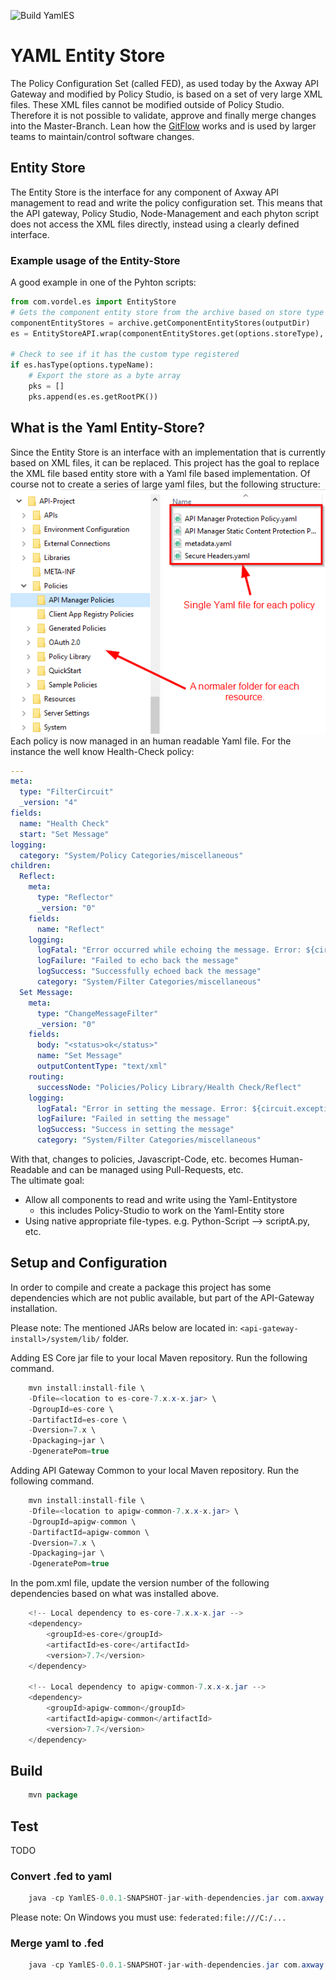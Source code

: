 ![Build YamlES](https://github.com/axwayhackathon/YamlES/workflows/Build%20YamlES/badge.svg)

# YAML Entity Store

The Policy Configuration Set (called FED), as used today by the Axway API Gateway and modified by Policy Studio, is based on a set of very large XML files.
These XML files cannot be modified outside of Policy Studio. Therefore it is not possible to validate, approve and finally merge changes into the Master-Branch. Lean how the [GitFlow](https://blog.axosoft.com/pull-requests-gitflow/) works and is used by larger teams to maintain/control software changes.  

## Entity Store
The Entity Store is the interface for any component of Axway API management to read and write the policy configuration set. This means that the API gateway, Policy Studio, Node-Management and each phyton script does not access the XML files directly, instead using a clearly defined interface. 

### Example usage of the Entity-Store
A good example in one of the Pyhton scripts:
```python
from com.vordel.es import EntityStore 
# Gets the component entity store from the archive based on store type
componentEntityStores = archive.getComponentEntityStores(outputDir)
es = EntityStoreAPI.wrap(componentEntityStores.get(options.storeType), "")

# Check to see if it has the custom type registered 
if es.hasType(options.typeName):
    # Export the store as a byte array 
    pks = []
    pks.append(es.es.getRootPK())
```

## What is the Yaml Entity-Store?
Since the Entity Store is an interface with an implementation that is currently based on XML files, it can be replaced. 
This project has the goal to replace the XML file based entity store with a Yaml file based implementation. Of course not to create a series of large yaml files, but the following structure:  
![Yaml Entity-Store structure](misc/images/yaml-es-folder-structure.png)  
Each policy is now managed in an human readable Yaml file. For the instance the well know Health-Check policy:  
```yaml
---
meta:
  type: "FilterCircuit"
  _version: "4"
fields:
  name: "Health Check"
  start: "Set Message"
logging:
  category: "System/Policy Categories/miscellaneous"
children:
  Reflect:
    meta:
      type: "Reflector"
      _version: "0"
    fields:
      name: "Reflect"
    logging:
      logFatal: "Error occurred while echoing the message. Error: ${circuit.exception}"
      logFailure: "Failed to echo back the message"
      logSuccess: "Successfully echoed back the message"
      category: "System/Filter Categories/miscellaneous"
  Set Message:
    meta:
      type: "ChangeMessageFilter"
      _version: "0"
    fields:
      body: "<status>ok</status>"
      name: "Set Message"
      outputContentType: "text/xml"
    routing:
      successNode: "Policies/Policy Library/Health Check/Reflect"
    logging:
      logFatal: "Error in setting the message. Error: ${circuit.exception}"
      logFailure: "Failed in setting the message"
      logSuccess: "Success in setting the message"
      category: "System/Filter Categories/miscellaneous"

```
With that, changes to policies, Javascript-Code, etc. becomes Human-Readable and can be managed using Pull-Requests, etc.  
The ultimate goal:
- Allow all components to read and write using the Yaml-Entitystore
  - this includes Policy-Studio to work on the Yaml-Entity store
- Using native appropriate file-types. e.g. Python-Script --> scriptA.py, etc.

## Setup and Configuration
In order to compile and create a package this project has some dependencies which are not public available, but part of the API-Gateway installation. 

Please note: The mentioned JARs below are located in: `<api-gateway-install>/system/lib/` folder.

Adding ES Core jar file to your local Maven repository.  Run the following command.
```java
    mvn install:install-file \
    -Dfile=<location to es-core-7.x.x-x.jar> \
    -DgroupId=es-core \
    -DartifactId=es-core \
    -Dversion=7.x \
    -Dpackaging=jar \
    -DgeneratePom=true
```

Adding API Gateway Common to your local Maven repository.  Run the following command.
```java
    mvn install:install-file \
    -Dfile=<location to apigw-common-7.x.x-x.jar> \
    -DgroupId=apigw-common \
    -DartifactId=apigw-common \
    -Dversion=7.x \
    -Dpackaging=jar \
    -DgeneratePom=true
```

In the pom.xml file, update the version number of the following dependencies based on what was installed above.
```java
    <!-- Local dependency to es-core-7.x.x-x.jar -->
    <dependency>
        <groupId>es-core</groupId>
        <artifactId>es-core</artifactId>
        <version>7.7</version>
    </dependency>

    <!-- Local dependency to apigw-common-7.x.x-x.jar -->
    <dependency>
        <groupId>apigw-common</groupId>
        <artifactId>apigw-common</artifactId>
        <version>7.7</version>
    </dependency>
```

## Build

```java
    mvn package
```

## Test

TODO

### Convert .fed to yaml

```java
    java -cp YamlES-0.0.1-SNAPSHOT-jar-with-dependencies.jar com.axway.gw.es.tools.ConvertToYamlStore federated:file:<fed_file_directory>/configs.xml <yaml_output_directory>
```
Please note: On Windows you must use: `federated:file:///C:/...`

### Merge yaml to .fed

```java
    java -cp YamlES-0.0.1-SNAPSHOT-jar-with-dependencies.jar com.axway.gw.es.tools.CloneES federated:file:<fed_file_directory>/configs.xml <yaml_output_directory>
```
